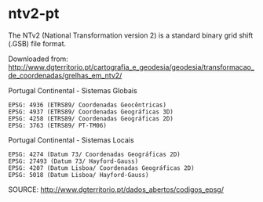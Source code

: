 # ntv2-pt


The NTv2 (National Transformation version 2) is a standard binary grid shift (.GSB) file format.

Downloaded from:
    http://www.dgterritorio.pt/cartografia_e_geodesia/geodesia/transformacao_de_coordenadas/grelhas_em_ntv2/

Portugal Continental - Sistemas Globais

    EPSG: 4936 (ETRS89/ Coordenadas Geocêntricas)
    EPSG: 4937 (ETRS89/ Coordenadas Geográficas 3D)
    EPSG: 4258 (ETRS89/ Coordenadas Geográficas 2D)
    EPSG: 3763 (ETRS89/ PT-TM06)

 
Portugal Continental - Sistemas Locais

    EPSG: 4274 (Datum 73/ Coordenadas Geográficas 2D)
    EPSG: 27493 (Datum 73/ Hayford-Gauss)
    EPSG: 4207 (Datum Lisboa/ Coordenadas Geográficas 2D)
    EPSG: 5018 (Datum Lisboa/ Hayford-Gauss)
    
    
    
 SOURCE: http://www.dgterritorio.pt/dados_abertos/codigos_epsg/

